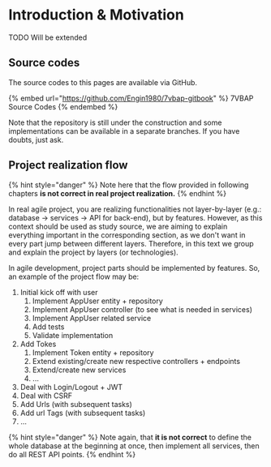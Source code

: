 # Introduction & Motivation

TODO Will be extended

## Source codes

The source codes to this pages are available via GitHub.

{% embed url="https://github.com/Engin1980/7vbap-gitbook" %}
7VBAP Source Codes
{% endembed %}

Note that the repository is still under the construction and some implementations can be available in a separate branches. If you have doubts, just ask.

## Project realization flow

{% hint style="danger" %}
Note here that the flow provided in following chapters **is not correct in real project realization.**
{% endhint %}

In real agile project, you are realizing functionalities not layer-by-layer (e.g.: database -> services -> API for back-end), but by features. However, as this context should be used as study source, we are aiming to explain everything important in the corresponding section, as we don't want in every part jump between different layers. Therefore, in this text we group and explain the project by layers (or technologies).

In agile development, project parts should be implemented by features. So, an example of the project flow may be:

1. Initial kick off with user
   1. Implement AppUser entity + repository
   2. Implement AppUser controller (to see what is needed in services)
   3. Implement AppUser related service
   4. Add tests
   5. Validate implementation
2. Add Tokes
   1. Implement Token entity + repository
   2. Extend existing/create new respective controllers + endpoints
   3. Extend/create new services
   4. ...
3. Deal with Login/Logout + JWT
4. Deal with CSRF
5. Add Urls (with subsequent tasks)
6. Add url Tags (with subsequent tasks)
7. ...

{% hint style="danger" %}
Note again, that **it is not correct** to define the whole database at the beginning at once, then implement all services, then do all REST API points.
{% endhint %}



